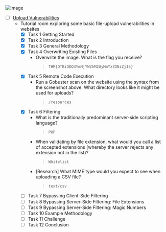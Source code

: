 ![image](https://user-images.githubusercontent.com/51442719/172671036-28090dd7-b737-427e-a2de-3687d0cbd503.png)
- [ ] [Upload Vulnerabilities](https://tryhackme.com/room/uploadvulns)
  - Tutorial room exploring some basic file-upload vulnerabilities in websites
      - [x] Task 1  Getting Started
      - [x] Task 2  Introduction
      - [x] Task 3  General Methodology
      - [x] Task 4  Overwriting Existing Files
        - Overwrite the image. What is the flag you receive?
          > `THM{OTBiODQ3YmNjYWZhM2UyMmYzZDNiZjI5}`
      - [x] Task 5  Remote Code Execution
        - Run a Gobuster scan on the website using the syntax from the screenshot above. What directory looks like it might be used for uploads?
          > `/resources`
      - [x] Task 6  Filtering
        - What is the traditionally predominant server-side scripting language?
          > `PHP`
        - When validating by file extension, what would you call a list of accepted extensions (whereby the server rejects any extension not in the list)?
          > `Whitelist`
        - [Research] What MIME type would you expect to see when uploading a CSV file?
          > `text/csv`
      - [ ] Task 7  Bypassing Client-Side Filtering
      - [ ] Task 8  Bypassing Server-Side Filtering: File Extensions
      - [ ] Task 9  Bypassing Server-Side Filtering: Magic Numbers
      - [ ] Task 10  Example Methodology
      - [ ] Task 11  Challenge
      - [ ] Task 12  Conclusion
